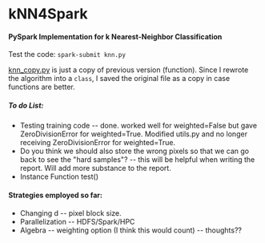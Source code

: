# kNN4Spark
#### PySpark Implementation for k Nearest-Neighbor Classification

Test the code: `spark-submit knn.py`

[knn_copy.py](https://github.com/zhiyzuo/kNN4Spark/blob/master/knn_copy.py) is just a copy of previous version (function). Since I rewrote the algorithm into a `class`, I saved the original file as a copy in case functions are better.

##### To do List:

* Testing training code -- done. worked well for weighted=False but gave ZeroDivisionError for weighted=True. Modified utils.py and no longer receiving ZeroDivisionError for weighted=True.
* Do you think we should also store the wrong pixels so that we can go back to see the "hard samples"? -- this will be helpful when writing the report. Will add more substance to the report.
* Instance Function test()

#### Strategies employed so far:

* Changing d -- pixel block size.
* Parallelization -- HDFS/Spark/HPC
* Algebra -- weighting option (I think this would count) -- thoughts??


